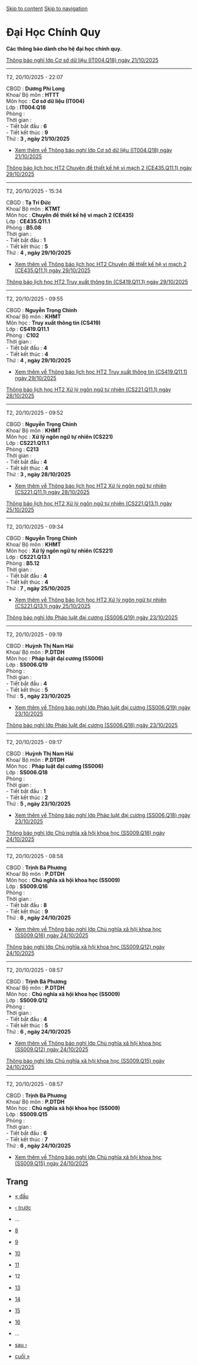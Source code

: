 [Skip to content](https://daa.uit.edu.vn/thongbaochinhquy?page=11#main)
 [Skip to navigation](https://daa.uit.edu.vn/thongbaochinhquy?page=11#main-nav)

Đại Học Chính Quy
=================

**Các thông báo dành cho hệ đại học chính quy.**

[Thông báo nghỉ lớp Cơ sở dữ liệu (IT004.Q18) ngày 21/10/2025](https://daa.uit.edu.vn/node/36816)

--------------------------------------------------------------------------------------------------

T2, 20/10/2025 - 22:07

CBGD : **Dương Phi Long**  
Khoa/ Bộ môn : **HTTT**  
Môn học : **Cơ sở dữ liệu (IT004)**  
Lớp : **IT004.Q18**  
Phòng :  
Thời gian :  
\- Tiết bắt đầu : **6**  
\- Tiết kết thúc : **9**  
Thứ : **3 , ngày 21/10/2025**

*   [Xem thêm về Thông báo nghỉ lớp Cơ sở dữ liệu (IT004.Q18) ngày 21/10/2025](https://daa.uit.edu.vn/node/36816 "Thông báo nghỉ lớp Cơ sở dữ liệu (IT004.Q18) ngày 21/10/2025")
    

[Thông báo lịch học HT2 Chuyên đề thiết kế hệ vi mạch 2 (CE435.Q11.1) ngày 29/10/2025](https://daa.uit.edu.vn/node/36815)

--------------------------------------------------------------------------------------------------------------------------

T2, 20/10/2025 - 15:34

CBGD : **Tạ Trí Đức**  
Khoa/ Bộ môn : **KTMT**  
Môn học : **Chuyên đề thiết kế hệ vi mạch 2 (CE435)**  
Lớp : **CE435.Q11.1**  
Phòng : **B5.08**  
Thời gian :  
\- Tiết bắt đầu : **1**  
\- Tiết kết thúc : **5**  
Thứ : **4 , ngày 29/10/2025**

*   [Xem thêm về Thông báo lịch học HT2 Chuyên đề thiết kế hệ vi mạch 2 (CE435.Q11.1) ngày 29/10/2025](https://daa.uit.edu.vn/node/36815 "Thông báo lịch học HT2 Chuyên đề thiết kế hệ vi mạch 2 (CE435.Q11.1) ngày 29/10/2025")
    

[Thông báo lịch học HT2 Truy xuất thông tin (CS419.Q11.1) ngày 29/10/2025](https://daa.uit.edu.vn/node/36814)

--------------------------------------------------------------------------------------------------------------

T2, 20/10/2025 - 09:55

CBGD : **Nguyễn Trọng Chỉnh**  
Khoa/ Bộ môn : **KHMT**  
Môn học : **Truy xuất thông tin (CS419)**  
Lớp : **CS419.Q11.1**  
Phòng : **C102**  
Thời gian :  
\- Tiết bắt đầu : **4**  
\- Tiết kết thúc : **4**  
Thứ : **4 , ngày 29/10/2025**

*   [Xem thêm về Thông báo lịch học HT2 Truy xuất thông tin (CS419.Q11.1) ngày 29/10/2025](https://daa.uit.edu.vn/node/36814 "Thông báo lịch học HT2 Truy xuất thông tin (CS419.Q11.1) ngày 29/10/2025")
    

[Thông báo lịch học HT2 Xử lý ngôn ngữ tự nhiên (CS221.Q11.1) ngày 28/10/2025](https://daa.uit.edu.vn/node/36813)

------------------------------------------------------------------------------------------------------------------

T2, 20/10/2025 - 09:52

CBGD : **Nguyễn Trọng Chỉnh**  
Khoa/ Bộ môn : **KHMT**  
Môn học : **Xử lý ngôn ngữ tự nhiên (CS221)**  
Lớp : **CS221.Q11.1**  
Phòng : **C213**  
Thời gian :  
\- Tiết bắt đầu : **4**  
\- Tiết kết thúc : **4**  
Thứ : **3 , ngày 28/10/2025**

*   [Xem thêm về Thông báo lịch học HT2 Xử lý ngôn ngữ tự nhiên (CS221.Q11.1) ngày 28/10/2025](https://daa.uit.edu.vn/node/36813 "Thông báo lịch học HT2 Xử lý ngôn ngữ tự nhiên (CS221.Q11.1) ngày 28/10/2025")
    

[Thông báo lịch học HT2 Xử lý ngôn ngữ tự nhiên (CS221.Q13.1) ngày 25/10/2025](https://daa.uit.edu.vn/node/36810)

------------------------------------------------------------------------------------------------------------------

T2, 20/10/2025 - 09:34

CBGD : **Nguyễn Trọng Chỉnh**  
Khoa/ Bộ môn : **KHMT**  
Môn học : **Xử lý ngôn ngữ tự nhiên (CS221)**  
Lớp : **CS221.Q13.1**  
Phòng : **B5.12**  
Thời gian :  
\- Tiết bắt đầu : **4**  
\- Tiết kết thúc : **4**  
Thứ : **7 , ngày 25/10/2025**

*   [Xem thêm về Thông báo lịch học HT2 Xử lý ngôn ngữ tự nhiên (CS221.Q13.1) ngày 25/10/2025](https://daa.uit.edu.vn/node/36810 "Thông báo lịch học HT2 Xử lý ngôn ngữ tự nhiên (CS221.Q13.1) ngày 25/10/2025")
    

[Thông báo nghỉ lớp Pháp luật đại cương (SS006.Q19) ngày 23/10/2025](https://daa.uit.edu.vn/node/36809)

--------------------------------------------------------------------------------------------------------

T2, 20/10/2025 - 09:19

CBGD : **Huỳnh Thị Nam Hải**  
Khoa/ Bộ môn : **P.DTDH**  
Môn học : **Pháp luật đại cương (SS006)**  
Lớp : **SS006.Q19**  
Phòng :  
Thời gian :  
\- Tiết bắt đầu : **4**  
\- Tiết kết thúc : **5**  
Thứ : **5 , ngày 23/10/2025**

*   [Xem thêm về Thông báo nghỉ lớp Pháp luật đại cương (SS006.Q19) ngày 23/10/2025](https://daa.uit.edu.vn/node/36809 "Thông báo nghỉ lớp Pháp luật đại cương (SS006.Q19) ngày 23/10/2025")
    

[Thông báo nghỉ lớp Pháp luật đại cương (SS006.Q18) ngày 23/10/2025](https://daa.uit.edu.vn/node/36808)

--------------------------------------------------------------------------------------------------------

T2, 20/10/2025 - 09:17

CBGD : **Huỳnh Thị Nam Hải**  
Khoa/ Bộ môn : **P.DTDH**  
Môn học : **Pháp luật đại cương (SS006)**  
Lớp : **SS006.Q18**  
Phòng :  
Thời gian :  
\- Tiết bắt đầu : **1**  
\- Tiết kết thúc : **2**  
Thứ : **5 , ngày 23/10/2025**

*   [Xem thêm về Thông báo nghỉ lớp Pháp luật đại cương (SS006.Q18) ngày 23/10/2025](https://daa.uit.edu.vn/node/36808 "Thông báo nghỉ lớp Pháp luật đại cương (SS006.Q18) ngày 23/10/2025")
    

[Thông báo nghỉ lớp Chủ nghĩa xã hội khoa học (SS009.Q16) ngày 24/10/2025](https://daa.uit.edu.vn/node/36807)

--------------------------------------------------------------------------------------------------------------

T2, 20/10/2025 - 08:58

CBGD : **Trịnh Bá Phương**  
Khoa/ Bộ môn : **P.DTDH**  
Môn học : **Chủ nghĩa xã hội khoa học (SS009)**  
Lớp : **SS009.Q16**  
Phòng :  
Thời gian :  
\- Tiết bắt đầu : **8**  
\- Tiết kết thúc : **9**  
Thứ : **6 , ngày 24/10/2025**

*   [Xem thêm về Thông báo nghỉ lớp Chủ nghĩa xã hội khoa học (SS009.Q16) ngày 24/10/2025](https://daa.uit.edu.vn/node/36807 "Thông báo nghỉ lớp Chủ nghĩa xã hội khoa học (SS009.Q16) ngày 24/10/2025")
    

[Thông báo nghỉ lớp Chủ nghĩa xã hội khoa học (SS009.Q12) ngày 24/10/2025](https://daa.uit.edu.vn/node/36806)

--------------------------------------------------------------------------------------------------------------

T2, 20/10/2025 - 08:57

CBGD : **Trịnh Bá Phương**  
Khoa/ Bộ môn : **P.DTDH**  
Môn học : **Chủ nghĩa xã hội khoa học (SS009)**  
Lớp : **SS009.Q12**  
Phòng :  
Thời gian :  
\- Tiết bắt đầu : **4**  
\- Tiết kết thúc : **5**  
Thứ : **6 , ngày 24/10/2025**

*   [Xem thêm về Thông báo nghỉ lớp Chủ nghĩa xã hội khoa học (SS009.Q12) ngày 24/10/2025](https://daa.uit.edu.vn/node/36806 "Thông báo nghỉ lớp Chủ nghĩa xã hội khoa học (SS009.Q12) ngày 24/10/2025")
    

[Thông báo nghỉ lớp Chủ nghĩa xã hội khoa học (SS009.Q15) ngày 24/10/2025](https://daa.uit.edu.vn/node/36805)

--------------------------------------------------------------------------------------------------------------

T2, 20/10/2025 - 08:57

CBGD : **Trịnh Bá Phương**  
Khoa/ Bộ môn : **P.DTDH**  
Môn học : **Chủ nghĩa xã hội khoa học (SS009)**  
Lớp : **SS009.Q15**  
Phòng :  
Thời gian :  
\- Tiết bắt đầu : **6**  
\- Tiết kết thúc : **7**  
Thứ : **6 , ngày 24/10/2025**

*   [Xem thêm về Thông báo nghỉ lớp Chủ nghĩa xã hội khoa học (SS009.Q15) ngày 24/10/2025](https://daa.uit.edu.vn/node/36805 "Thông báo nghỉ lớp Chủ nghĩa xã hội khoa học (SS009.Q15) ngày 24/10/2025")
    

Trang
-----

*   [« đầu](https://daa.uit.edu.vn/thongbaochinhquy "Đến trang đầu tiên")
    
*   [‹ trước](https://daa.uit.edu.vn/thongbaochinhquy?page=10 "Đến trang kế trước")
    
*   …
*   [8](https://daa.uit.edu.vn/thongbaochinhquy?page=7 "Đến trang 8")
    
*   [9](https://daa.uit.edu.vn/thongbaochinhquy?page=8 "Đến trang 9")
    
*   [10](https://daa.uit.edu.vn/thongbaochinhquy?page=9 "Đến trang 10")
    
*   [11](https://daa.uit.edu.vn/thongbaochinhquy?page=10 "Đến trang 11")
    
*   12
*   [13](https://daa.uit.edu.vn/thongbaochinhquy?page=12 "Đến trang 13")
    
*   [14](https://daa.uit.edu.vn/thongbaochinhquy?page=13 "Đến trang 14")
    
*   [15](https://daa.uit.edu.vn/thongbaochinhquy?page=14 "Đến trang 15")
    
*   [16](https://daa.uit.edu.vn/thongbaochinhquy?page=15 "Đến trang 16")
    
*   …
*   [sau ›](https://daa.uit.edu.vn/thongbaochinhquy?page=12 "Đến trang kế sau")
    
*   [cuối »](https://daa.uit.edu.vn/thongbaochinhquy?page=1923 "Đến trang cuối cùng")